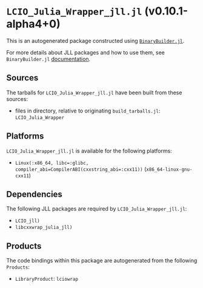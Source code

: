 # `LCIO_Julia_Wrapper_jll.jl` (v0.10.1-alpha4+0)

This is an autogenerated package constructed using [`BinaryBuilder.jl`](https://github.com/JuliaPackaging/BinaryBuilder.jl).

For more details about JLL packages and how to use them, see `BinaryBuilder.jl` [documentation](https://juliapackaging.github.io/BinaryBuilder.jl/dev/jll/).

## Sources

The tarballs for `LCIO_Julia_Wrapper_jll.jl` have been built from these sources:

* files in directory, relative to originating `build_tarballs.jl`: `LCIO_Julia_Wrapper`

## Platforms

`LCIO_Julia_Wrapper_jll.jl` is available for the following platforms:

* `Linux(:x86_64, libc=:glibc, compiler_abi=CompilerABI(cxxstring_abi=:cxx11))` (`x86_64-linux-gnu-cxx11`)

## Dependencies

The following JLL packages are required by `LCIO_Julia_Wrapper_jll.jl`:

* `LCIO_jll)`
* `libcxxwrap_julia_jll)`

## Products

The code bindings within this package are autogenerated from the following `Products`:

* `LibraryProduct`: `lciowrap`
